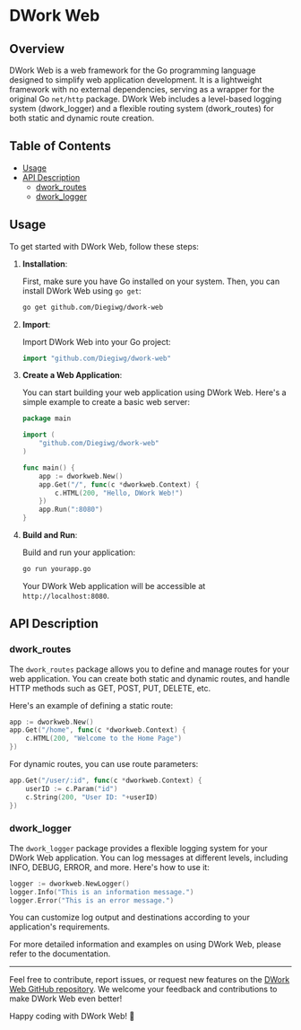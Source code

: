 # DWork Web

## Overview

DWork Web is a web framework for the Go programming language designed to simplify web application development. It is a lightweight framework with no external dependencies, serving as a wrapper for the original Go `net/http` package. DWork Web includes a level-based logging system (dwork_logger) and a flexible routing system (dwork_routes) for both static and dynamic route creation.

## Table of Contents

- [Usage](#usage)
- [API Description](#api-description)
  - [dwork_routes](#dwork_routes)
  - [dwork_logger](#dwork_logger)

## Usage

To get started with DWork Web, follow these steps:

1. **Installation**:

   First, make sure you have Go installed on your system. Then, you can install DWork Web using `go get`:

   ```sh
   go get github.com/Diegiwg/dwork-web
   ```

2. **Import**:

   Import DWork Web into your Go project:

   ```go
   import "github.com/Diegiwg/dwork-web"
   ```

3. **Create a Web Application**:

   You can start building your web application using DWork Web. Here's a simple example to create a basic web server:

   ```go
   package main

   import (
       "github.com/Diegiwg/dwork-web"
   )

   func main() {
       app := dworkweb.New()
       app.Get("/", func(c *dworkweb.Context) {
           c.HTML(200, "Hello, DWork Web!")
       })
       app.Run(":8080")
   }
   ```

4. **Build and Run**:

   Build and run your application:

   ```sh
   go run yourapp.go
   ```

   Your DWork Web application will be accessible at `http://localhost:8080`.

## API Description

### dwork_routes

The `dwork_routes` package allows you to define and manage routes for your web application. You can create both static and dynamic routes, and handle HTTP methods such as GET, POST, PUT, DELETE, etc.

Here's an example of defining a static route:

```go
app := dworkweb.New()
app.Get("/home", func(c *dworkweb.Context) {
    c.HTML(200, "Welcome to the Home Page")
})
```

For dynamic routes, you can use route parameters:

```go
app.Get("/user/:id", func(c *dworkweb.Context) {
    userID := c.Param("id")
    c.String(200, "User ID: "+userID)
})
```

### dwork_logger

The `dwork_logger` package provides a flexible logging system for your DWork Web application. You can log messages at different levels, including INFO, DEBUG, ERROR, and more. Here's how to use it:

```go
logger := dworkweb.NewLogger()
logger.Info("This is an information message.")
logger.Error("This is an error message.")
```

You can customize log output and destinations according to your application's requirements.

For more detailed information and examples on using DWork Web, please refer to the documentation.

---

Feel free to contribute, report issues, or request new features on the [DWork Web GitHub repository](https://github.com/Diegiwg/dwork-web/). We welcome your feedback and contributions to make DWork Web even better!

Happy coding with DWork Web! 🚀
